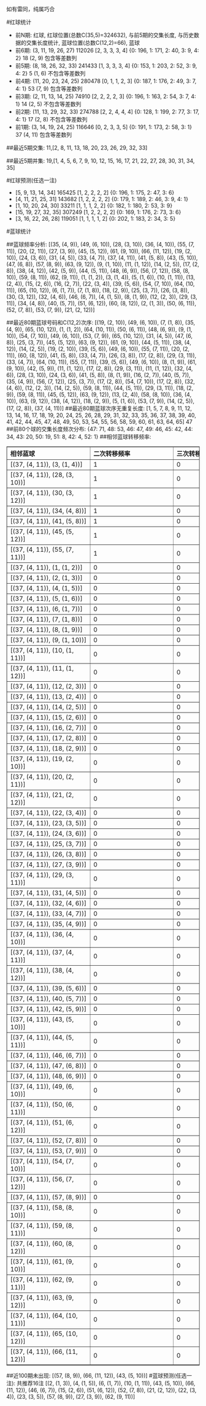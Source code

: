 <!-- 
.. title: 大乐透10024期(2010-03-03)数据分析报告
.. slug: dlott-10024-2010-03-03-report
.. date: 2010-03-04 08:00:00 UTC+08:00
.. tags: Lottery
.. link: 
.. description: 
.. type: text
-->

如有雷同，纯属巧合

<!-- TEASER_END-->

#红球统计

- 前N期: 红球, 红球位置(总数C(35,5)=324632), 与前5期的交集长度, 与历史数据的交集长度统计, 蓝球位置(总数C(12,2)=66), 蓝球
- 前6期: (3, 11, 19, 26, 27) 112026 [2, 3, 3, 3, 4] {0: 196, 1: 171, 2: 40, 3: 9, 4: 2} 18 (2, 9) 包含等差数列
- 前5期: (8, 18, 26, 32, 33) 241433 [1, 3, 3, 3, 4] {0: 153, 1: 203, 2: 52, 3: 9, 4: 2} 5 (1, 6) 不包含等差数列
- 前4期: (11, 20, 23, 24, 25) 280478 [0, 1, 1, 2, 3] {0: 187, 1: 176, 2: 49, 3: 7, 4: 1} 53 (7, 9) 包含等差数列
- 前3期: (2, 11, 13, 14, 25) 74910 [2, 2, 2, 2, 3] {0: 196, 1: 163, 2: 54, 3: 7, 4: 1} 14 (2, 5) 不包含等差数列
- 前2期: (11, 13, 29, 32, 33) 274788 [2, 2, 4, 4, 4] {0: 128, 1: 199, 2: 77, 3: 17, 4: 1} 17 (2, 8) 不包含等差数列
- 前1期: (3, 14, 19, 24, 25) 116646 [0, 2, 3, 3, 5] {0: 191, 1: 173, 2: 58, 3: 1} 37 (4, 11) 包含等差数列

##最近5期交集:
11,[2, 8, 11, 13, 18, 20, 23, 26, 29, 32, 33]

##最近5期并集:
19,[1, 4, 5, 6, 7, 9, 10, 12, 15, 16, 17, 21, 22, 27, 28, 30, 31, 34, 35]

#红球预测(任选一注)

- [5, 9, 13, 14, 34] 165425 [1, 2, 2, 2, 2] {0: 196, 1: 175, 2: 47, 3: 6}
- [4, 11, 21, 25, 31] 143682 [1, 2, 2, 2, 2] {0: 179, 1: 189, 2: 46, 3: 9, 4: 1}
- [1, 10, 20, 24, 30] 33211 [1, 1, 1, 2, 2] {0: 182, 1: 180, 2: 53, 3: 9}
- [15, 19, 27, 32, 35] 307249 [1, 2, 2, 2, 2] {0: 169, 1: 176, 2: 73, 3: 6}
- [3, 16, 22, 26, 28] 119051 [1, 1, 1, 1, 2] {0: 202, 1: 183, 2: 34, 3: 5}

#蓝球统计

##蓝球频率分析:
[(35, (4, 9)), (49, (6, 10)), (28, (3, 10)), (36, (4, 10)), (55, (7, 11)), (20, (2, 11)), (27, (3, 9)), (45, (5, 12)), (61, (9, 10)), (66, (11, 12)), (19, (2, 10)), (24, (3, 6)), (31, (4, 5)), (33, (4, 7)), (37, (4, 11)), (41, (5, 8)), (43, (5, 10)), (47, (6, 8)), (57, (8, 9)), (63, (9, 12)), (9, (1, 10)), (11, (1, 12)), (14, (2, 5)), (17, (2, 8)), (38, (4, 12)), (42, (5, 9)), (44, (5, 11)), (48, (6, 9)), (56, (7, 12)), (58, (8, 10)), (59, (8, 11)), (62, (9, 11)), (1, (1, 2)), (3, (1, 4)), (5, (1, 6)), (10, (1, 11)), (13, (2, 4)), (15, (2, 6)), (16, (2, 7)), (22, (3, 4)), (39, (5, 6)), (54, (7, 10)), (64, (10, 11)), (65, (10, 12)), (6, (1, 7)), (7, (1, 8)), (18, (2, 9)), (25, (3, 7)), (26, (3, 8)), (30, (3, 12)), (32, (4, 6)), (46, (6, 7)), (4, (1, 5)), (8, (1, 9)), (12, (2, 3)), (29, (3, 11)), (34, (4, 8)), (40, (5, 7)), (51, (6, 12)), (60, (8, 12)), (2, (1, 3)), (50, (6, 11)), (52, (7, 8)), (53, (7, 9)), (21, (2, 12))]

##最近80期蓝球号码和C(12,2)次序:
[(19, (2, 10)), (49, (6, 10)), (7, (1, 8)), (35, (4, 9)), (65, (10, 12)), (1, (1, 2)), (64, (10, 11)), (50, (6, 11)), (48, (6, 9)), (9, (1, 10)), (54, (7, 10)), (49, (6, 10)), (53, (7, 9)), (65, (10, 12)), (31, (4, 5)), (47, (6, 8)), (25, (3, 7)), (45, (5, 12)), (63, (9, 12)), (61, (9, 10)), (44, (5, 11)), (38, (4, 12)), (14, (2, 5)), (19, (2, 10)), (39, (5, 6)), (49, (6, 10)), (55, (7, 11)), (20, (2, 11)), (60, (8, 12)), (41, (5, 8)), (33, (4, 7)), (26, (3, 8)), (17, (2, 8)), (29, (3, 11)), (33, (4, 7)), (64, (10, 11)), (55, (7, 11)), (39, (5, 6)), (49, (6, 10)), (8, (1, 9)), (61, (9, 10)), (42, (5, 9)), (11, (1, 12)), (17, (2, 8)), (29, (3, 11)), (11, (1, 12)), (32, (4, 6)), (28, (3, 10)), (24, (3, 6)), (41, (5, 8)), (8, (1, 9)), (16, (2, 7)), (40, (5, 7)), (35, (4, 9)), (56, (7, 12)), (25, (3, 7)), (17, (2, 8)), (54, (7, 10)), (17, (2, 8)), (32, (4, 6)), (12, (2, 3)), (14, (2, 5)), (59, (8, 11)), (44, (5, 11)), (29, (3, 11)), (18, (2, 9)), (59, (8, 11)), (45, (5, 12)), (63, (9, 12)), (13, (2, 4)), (58, (8, 10)), (36, (4, 10)), (63, (9, 12)), (38, (4, 12)), (18, (2, 9)), (5, (1, 6)), (53, (7, 9)), (14, (2, 5)), (17, (2, 8)), (37, (4, 11))]
##最近80期蓝球次序无重复长度:
[1, 5, 7, 8, 9, 11, 12, 13, 14, 16, 17, 18, 19, 20, 24, 25, 26, 28, 29, 31, 32, 33, 35, 36, 37, 38, 39, 40, 41, 42, 44, 45, 47, 48, 49, 50, 53, 54, 55, 56, 58, 59, 60, 61, 63, 64, 65] 47
##前80个球的交集长度频次分布:
{47: 71, 48: 53, 46: 47, 49: 46, 45: 42, 44: 34, 43: 20, 50: 19, 51: 8, 42: 4, 52: 1}
##相邻蓝球转移频率:
<table border="1" class="table table-striped dataframe">
  <thead>
    <tr style="text-align: left;">
      <th style="min-width: 200px;">相邻蓝球</th>
      <th style="min-width: 200px;">二次转移频率</th>
      <th style="min-width: 200px;">三次转移频率</th>
    </tr>
  </thead>
  <tbody>
    <tr>
      <td>    [(37, (4, 11)), (3, (1, 4))]</td>
      <td> 1</td>
      <td> 0</td>
    </tr>
    <tr>
      <td>  [(37, (4, 11)), (28, (3, 10))]</td>
      <td> 1</td>
      <td> 0</td>
    </tr>
    <tr>
      <td>  [(37, (4, 11)), (30, (3, 12))]</td>
      <td> 1</td>
      <td> 0</td>
    </tr>
    <tr>
      <td>   [(37, (4, 11)), (34, (4, 8))]</td>
      <td> 1</td>
      <td> 0</td>
    </tr>
    <tr>
      <td>   [(37, (4, 11)), (41, (5, 8))]</td>
      <td> 1</td>
      <td> 0</td>
    </tr>
    <tr>
      <td>  [(37, (4, 11)), (45, (5, 12))]</td>
      <td> 1</td>
      <td> 0</td>
    </tr>
    <tr>
      <td>  [(37, (4, 11)), (55, (7, 11))]</td>
      <td> 1</td>
      <td> 0</td>
    </tr>
    <tr>
      <td>    [(37, (4, 11)), (1, (1, 2))]</td>
      <td> 0</td>
      <td> 0</td>
    </tr>
    <tr>
      <td>    [(37, (4, 11)), (2, (1, 3))]</td>
      <td> 0</td>
      <td> 0</td>
    </tr>
    <tr>
      <td>    [(37, (4, 11)), (4, (1, 5))]</td>
      <td> 0</td>
      <td> 0</td>
    </tr>
    <tr>
      <td>    [(37, (4, 11)), (5, (1, 6))]</td>
      <td> 0</td>
      <td> 0</td>
    </tr>
    <tr>
      <td>    [(37, (4, 11)), (6, (1, 7))]</td>
      <td> 0</td>
      <td> 0</td>
    </tr>
    <tr>
      <td>    [(37, (4, 11)), (7, (1, 8))]</td>
      <td> 0</td>
      <td> 0</td>
    </tr>
    <tr>
      <td>    [(37, (4, 11)), (8, (1, 9))]</td>
      <td> 0</td>
      <td> 0</td>
    </tr>
    <tr>
      <td>   [(37, (4, 11)), (9, (1, 10))]</td>
      <td> 0</td>
      <td> 0</td>
    </tr>
    <tr>
      <td>  [(37, (4, 11)), (10, (1, 11))]</td>
      <td> 0</td>
      <td> 0</td>
    </tr>
    <tr>
      <td>  [(37, (4, 11)), (11, (1, 12))]</td>
      <td> 0</td>
      <td> 0</td>
    </tr>
    <tr>
      <td>   [(37, (4, 11)), (12, (2, 3))]</td>
      <td> 0</td>
      <td> 0</td>
    </tr>
    <tr>
      <td>   [(37, (4, 11)), (13, (2, 4))]</td>
      <td> 0</td>
      <td> 0</td>
    </tr>
    <tr>
      <td>   [(37, (4, 11)), (14, (2, 5))]</td>
      <td> 0</td>
      <td> 0</td>
    </tr>
    <tr>
      <td>   [(37, (4, 11)), (15, (2, 6))]</td>
      <td> 0</td>
      <td> 0</td>
    </tr>
    <tr>
      <td>   [(37, (4, 11)), (16, (2, 7))]</td>
      <td> 0</td>
      <td> 0</td>
    </tr>
    <tr>
      <td>   [(37, (4, 11)), (17, (2, 8))]</td>
      <td> 0</td>
      <td> 0</td>
    </tr>
    <tr>
      <td>   [(37, (4, 11)), (18, (2, 9))]</td>
      <td> 0</td>
      <td> 0</td>
    </tr>
    <tr>
      <td>  [(37, (4, 11)), (19, (2, 10))]</td>
      <td> 0</td>
      <td> 0</td>
    </tr>
    <tr>
      <td>  [(37, (4, 11)), (20, (2, 11))]</td>
      <td> 0</td>
      <td> 0</td>
    </tr>
    <tr>
      <td>  [(37, (4, 11)), (21, (2, 12))]</td>
      <td> 0</td>
      <td> 0</td>
    </tr>
    <tr>
      <td>   [(37, (4, 11)), (22, (3, 4))]</td>
      <td> 0</td>
      <td> 0</td>
    </tr>
    <tr>
      <td>   [(37, (4, 11)), (23, (3, 5))]</td>
      <td> 0</td>
      <td> 0</td>
    </tr>
    <tr>
      <td>   [(37, (4, 11)), (24, (3, 6))]</td>
      <td> 0</td>
      <td> 0</td>
    </tr>
    <tr>
      <td>   [(37, (4, 11)), (25, (3, 7))]</td>
      <td> 0</td>
      <td> 0</td>
    </tr>
    <tr>
      <td>   [(37, (4, 11)), (26, (3, 8))]</td>
      <td> 0</td>
      <td> 0</td>
    </tr>
    <tr>
      <td>   [(37, (4, 11)), (27, (3, 9))]</td>
      <td> 0</td>
      <td> 0</td>
    </tr>
    <tr>
      <td>  [(37, (4, 11)), (29, (3, 11))]</td>
      <td> 0</td>
      <td> 0</td>
    </tr>
    <tr>
      <td>   [(37, (4, 11)), (31, (4, 5))]</td>
      <td> 0</td>
      <td> 0</td>
    </tr>
    <tr>
      <td>   [(37, (4, 11)), (32, (4, 6))]</td>
      <td> 0</td>
      <td> 0</td>
    </tr>
    <tr>
      <td>   [(37, (4, 11)), (33, (4, 7))]</td>
      <td> 0</td>
      <td> 0</td>
    </tr>
    <tr>
      <td>   [(37, (4, 11)), (35, (4, 9))]</td>
      <td> 0</td>
      <td> 0</td>
    </tr>
    <tr>
      <td>  [(37, (4, 11)), (36, (4, 10))]</td>
      <td> 0</td>
      <td> 0</td>
    </tr>
    <tr>
      <td>  [(37, (4, 11)), (37, (4, 11))]</td>
      <td> 0</td>
      <td> 0</td>
    </tr>
    <tr>
      <td>  [(37, (4, 11)), (38, (4, 12))]</td>
      <td> 0</td>
      <td> 0</td>
    </tr>
    <tr>
      <td>   [(37, (4, 11)), (39, (5, 6))]</td>
      <td> 0</td>
      <td> 0</td>
    </tr>
    <tr>
      <td>   [(37, (4, 11)), (40, (5, 7))]</td>
      <td> 0</td>
      <td> 0</td>
    </tr>
    <tr>
      <td>   [(37, (4, 11)), (42, (5, 9))]</td>
      <td> 0</td>
      <td> 0</td>
    </tr>
    <tr>
      <td>  [(37, (4, 11)), (43, (5, 10))]</td>
      <td> 0</td>
      <td> 0</td>
    </tr>
    <tr>
      <td>  [(37, (4, 11)), (44, (5, 11))]</td>
      <td> 0</td>
      <td> 0</td>
    </tr>
    <tr>
      <td>   [(37, (4, 11)), (46, (6, 7))]</td>
      <td> 0</td>
      <td> 0</td>
    </tr>
    <tr>
      <td>   [(37, (4, 11)), (47, (6, 8))]</td>
      <td> 0</td>
      <td> 0</td>
    </tr>
    <tr>
      <td>   [(37, (4, 11)), (48, (6, 9))]</td>
      <td> 0</td>
      <td> 0</td>
    </tr>
    <tr>
      <td>  [(37, (4, 11)), (49, (6, 10))]</td>
      <td> 0</td>
      <td> 0</td>
    </tr>
    <tr>
      <td>  [(37, (4, 11)), (50, (6, 11))]</td>
      <td> 0</td>
      <td> 0</td>
    </tr>
    <tr>
      <td>  [(37, (4, 11)), (51, (6, 12))]</td>
      <td> 0</td>
      <td> 0</td>
    </tr>
    <tr>
      <td>   [(37, (4, 11)), (52, (7, 8))]</td>
      <td> 0</td>
      <td> 0</td>
    </tr>
    <tr>
      <td>   [(37, (4, 11)), (53, (7, 9))]</td>
      <td> 0</td>
      <td> 0</td>
    </tr>
    <tr>
      <td>  [(37, (4, 11)), (54, (7, 10))]</td>
      <td> 0</td>
      <td> 0</td>
    </tr>
    <tr>
      <td>  [(37, (4, 11)), (56, (7, 12))]</td>
      <td> 0</td>
      <td> 0</td>
    </tr>
    <tr>
      <td>   [(37, (4, 11)), (57, (8, 9))]</td>
      <td> 0</td>
      <td> 0</td>
    </tr>
    <tr>
      <td>  [(37, (4, 11)), (58, (8, 10))]</td>
      <td> 0</td>
      <td> 0</td>
    </tr>
    <tr>
      <td>  [(37, (4, 11)), (59, (8, 11))]</td>
      <td> 0</td>
      <td> 0</td>
    </tr>
    <tr>
      <td>  [(37, (4, 11)), (60, (8, 12))]</td>
      <td> 0</td>
      <td> 0</td>
    </tr>
    <tr>
      <td>  [(37, (4, 11)), (61, (9, 10))]</td>
      <td> 0</td>
      <td> 0</td>
    </tr>
    <tr>
      <td>  [(37, (4, 11)), (62, (9, 11))]</td>
      <td> 0</td>
      <td> 0</td>
    </tr>
    <tr>
      <td>  [(37, (4, 11)), (63, (9, 12))]</td>
      <td> 0</td>
      <td> 0</td>
    </tr>
    <tr>
      <td> [(37, (4, 11)), (64, (10, 11))]</td>
      <td> 0</td>
      <td> 0</td>
    </tr>
    <tr>
      <td> [(37, (4, 11)), (65, (10, 12))]</td>
      <td> 0</td>
      <td> 0</td>
    </tr>
    <tr>
      <td> [(37, (4, 11)), (66, (11, 12))]</td>
      <td> 0</td>
      <td> 0</td>
    </tr>
  </tbody>
</table>
##近100期未出现:
[(57, (8, 9)), (66, (11, 12)), (43, (5, 10))]
#蓝球预测(任选一注):
共推荐16注
[(2, (1, 3)), (4, (1, 5)), (6, (1, 7)), (10, (1, 11)), (43, (5, 10)), (66, (11, 12)), (46, (6, 7)), (15, (2, 6)), (51, (6, 12)), (52, (7, 8)), (21, (2, 12)), (22, (3, 4)), (23, (3, 5)), (57, (8, 9)), (27, (3, 9)), (62, (9, 11))]

